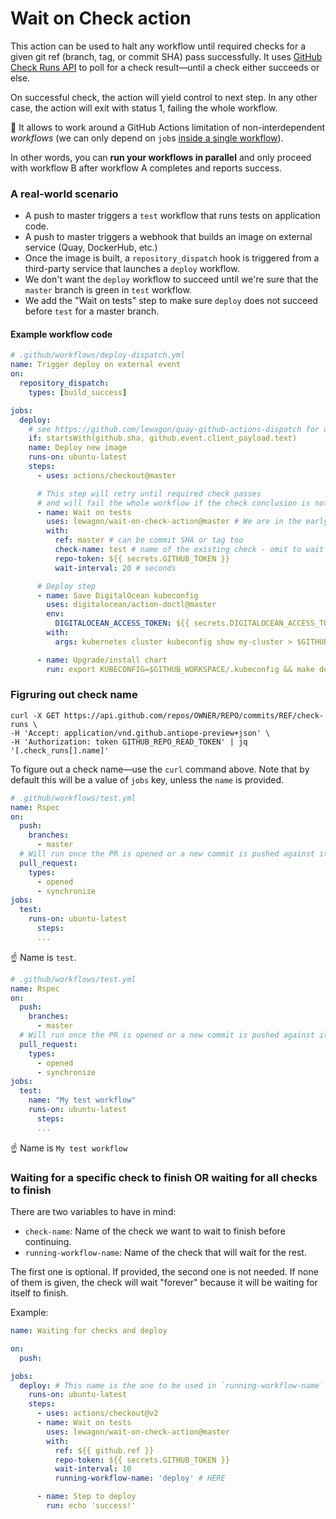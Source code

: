 # Wait on Check action

This action can be used to halt any workflow until required checks for a given git ref (branch, tag, or commit SHA) pass successfully. It uses [GitHub Check Runs API](https://developer.github.com/v3/checks/runs/#list-check-runs-for-a-git-reference) to poll for a check result—until a check either succeeds or else.

On successful check, the action will yield control to next step.
In any other case, the action will exit with status 1, failing the whole workflow.

:tada: It allows to work around a GitHub Actions limitation of non-interdependent _workflows_ (we can only depend on `job`s [inside a single workflow](https://help.github.com/en/actions/reference/workflow-syntax-for-github-actions#jobsjob_idneeds)).

In other words, you can **run your workflows in parallel** and only proceed with workflow B after workflow A completes and reports success.

### A real-world scenario

- A push to master triggers a `test` workflow that runs tests on application code.
- A push to master triggers a webhook that builds an image on external service (Quay, DockerHub, etc.)
- Once the image is built, a `repository_dispatch` hook is triggered from a third-party service that launches a `deploy` workflow.
- We don't want the `deploy` workflow to succeed until we're sure that the `master` branch is green in `test` workflow.
- We add the "Wait on tests" step to make sure `deploy` does not succeed before `test` for a master branch.

#### Example workflow code

```yml
# .github/workflows/deploy-dispatch.yml
name: Trigger deploy on external event
on:
  repository_dispatch:
    types: [build_success]

jobs:
  deploy:
    # see https://github.com/lewagon/quay-github-actions-dispatch for use-case
    if: startsWith(github.sha, github.event.client_payload.text)
    name: Deploy new image
    runs-on: ubuntu-latest
    steps:
      - uses: actions/checkout@master

      # This step will retry until required check passes
      # and will fail the whole workflow if the check conclusion is not a success
      - name: Wait on tests
        uses: lewagon/wait-on-check-action@master # We are in the early stages of release process, so using master is your best bet
        with:
          ref: master # can be commit SHA or tag too
          check-name: test # name of the existing check - omit to wait for all checks
          repo-token: ${{ secrets.GITHUB_TOKEN }}
          wait-interval: 20 # seconds

      # Deploy step
      - name: Save DigitalOcean kubeconfig
        uses: digitalocean/action-doctl@master
        env:
          DIGITALOCEAN_ACCESS_TOKEN: ${{ secrets.DIGITALOCEAN_ACCESS_TOKEN }}
        with:
          args: kubernetes cluster kubeconfig show my-cluster > $GITHUB_WORKSPACE/.kubeconfig

      - name: Upgrade/install chart
        run: export KUBECONFIG=$GITHUB_WORKSPACE/.kubeconfig && make deploy latest_sha=$(echo $GITHUB_SHA | head -c7)}}
```

### Figruring out check name

```
curl -X GET https://api.github.com/repos/OWNER/REPO/commits/REF/check-runs \
-H 'Accept: application/vnd.github.antiope-preview+json' \
-H 'Authorization: token GITHUB_REPO_READ_TOKEN' | jq '[.check_runs[].name]'
```

To figure out a check name—use the `curl` command above.
Note that by default this will be a value of `jobs` key, unless the `name` is provided.

```yml
# .github/workflows/test.yml
name: Rspec
on:
  push:
    branches:
      - master
  # Will run once the PR is opened or a new commit is pushed against it
  pull_request:
    types:
      - opened
      - synchronize
jobs:
  test:
    runs-on: ubuntu-latest
      steps:
      ...
```

:point_up: Name is `test`.

```yml
# .github/workflows/test.yml
name: Rspec
on:
  push:
    branches:
      - master
  # Will run once the PR is opened or a new commit is pushed against it
  pull_request:
    types:
      - opened
      - synchronize
jobs:
  test:
    name: "My test workflow"
    runs-on: ubuntu-latest
      steps:
      ...
```

:point_up: Name is `My test workflow`


### Waiting for a specific check to finish OR waiting for all checks to finish

There are two variables to have in mind:
- `check-name`: Name of the check we want to wait to finish before continuing.
- `running-workflow-name`: Name of the check that will wait for the rest.

The first one is optional. If provided, the second one is not needed.
If none of them is given, the check will wait "forever" because it will be waiting for itself to finish.

Example:

```yml
name: Waiting for checks and deploy

on:
  push:

jobs:
  deploy: # This name is the one to be used in `running-workflow-name`
    runs-on: ubuntu-latest
    steps:
      - uses: actions/checkout@v2
      - name: Wait on tests
        uses: lewagon/wait-on-check-action@master
        with:
          ref: ${{ github.ref }}
          repo-token: ${{ secrets.GITHUB_TOKEN }}
          wait-interval: 10
          running-workflow-name: 'deploy' # HERE

      - name: Step to deploy
        run: echo 'success!'
```

